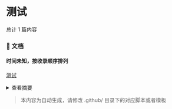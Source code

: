 # 测试




总计 1 篇内容



### 📄 文档


#### 时间未知，按收录顺序排列



[测试](测试_page.md)<details><summary>查看摘要</summary>

[Unknown description(update needed)]
</details>



> 本内容为自动生成，请修改 .github/ 目录下的对应脚本或者模板
